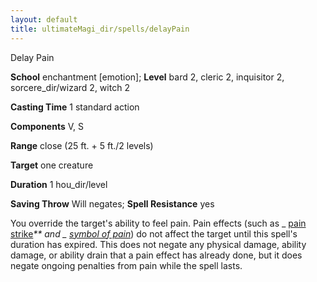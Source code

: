 ```yaml
---
layout: default
title: ultimateMagi_dir/spells/delayPain
---
```

Delay Pain

**School** enchantment [emotion]; **Level** bard 2, cleric 2, inquisitor 2, sorcere_dir/wizard 2, witch 2

**Casting Time** 1 standard action

**Components** V, S

**Range** close (25 ft. + 5 ft./2 levels)

**Target** one creature

**Duration** 1 hou_dir/level

**Saving Throw** Will negates; **Spell Resistance** yes

You override the target's ability to feel pain. Pain effects (such as _ [pain strike](advanced/spell_dir/painStrike#_pain-strike)_\*\* and _ [symbol of pain](spells/symbolOfPain#_symbol-of-pain)_) do not affect the target until this spell's duration has expired. This does not negate any physical damage, ability damage, or ability drain that a pain effect has already done, but it does negate ongoing penalties from pain while the spell lasts.

